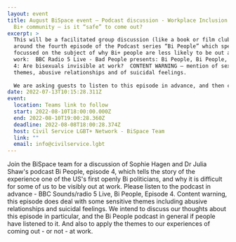 ```yaml
---
layout: event
title: August BiSpace event – Podcast discussion - Workplace Inclusion for the
  Bi+ community – is it “safe” to come out?
excerpt: >
  This will be a facilitated group discussion (like a book or film club), based
  around the fourth episode of the Podcast series “Bi People” which specifically
  focussed on the subject of why Bi+ people are less likely to be out at
  work:  BBC Radio 5 Live - Bad People presents: Bi People, Bi People, Bi People
  4: Are bisexuals invisible at work?  CONTENT WARNING – mention of sexual
  themes, abusive relationships and of suicidal feelings.
   
  We are asking guests to listen to this episode in advance, and then come along to discuss the themes therein and to what extent they have resonated with us as Bi+ civil servants.
date: 2022-07-13T10:15:28.311Z
event:
  location: Teams link to follow
  start: 2022-08-10T18:00:00.000Z
  end: 2022-08-10T19:00:28.360Z
  deadline: 2022-08-08T18:00:28.374Z
  host: Civil Service LGBT+ Network - BiSpace Team
  link: ""
  email: info@civilservice.lgbt
---
```

Join the BiSpace team for a discussion of Sophie Hagen and Dr Julia Shaw's podcast Bi People, episode 4, which tells the story of the experience one of the US's first openly Bi politicians, and why it is difficult for some of us to be visibly out at work.  Please listen to the podcast in advance - BBC Sounds/radio 5 Live, Bi People, Episode 4.  Content warning, this episode does deal with some sensitive themes including abusive relationships and suicidal feelings.  We intend to discuss our thoughts about this episode in particular, and the Bi People podcast in general if people have listened to it.  And also to apply the themes to our experiences of coming out - or not - at work.